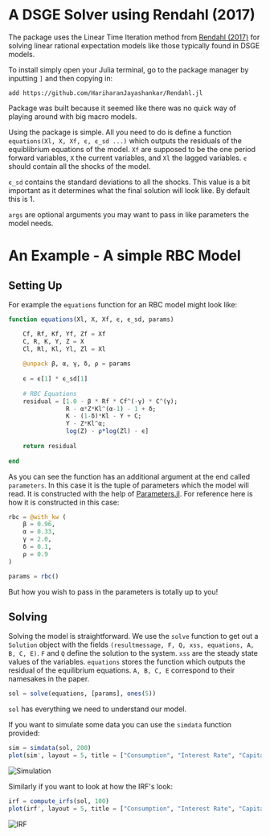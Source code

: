 # A DSGE Solver using Rendahl (2017)


The package uses the Linear Time Iteration method from [Rendahl (2017)](https://www.ihs.ac.at/publications/eco/es-330.pdf) for solving linear rational expectation models like those typically found in DSGE models.

To install simply open your Julia terminal, go to the package manager by inputting `]` and then copying in:

```
add https://github.com/HariharanJayashankar/Rendahl.jl
```

Package was built because it seemed like there was no quick way of playing around with big macro models.

Using the package is simple. All you need to do is define a function `equations(Xl, X, Xf, ϵ, ϵ_sd ...)` which outputs the residuals of the equiblibrium equations of the model. `Xf` are supposed to be the one period forward variables, `X` the current variables, and `Xl` the lagged variables. `ϵ` should contain all the shocks of the model.

`ϵ_sd` contains the standard deviations to all the shocks. This value is a bit important as it determines what the final solution will look like. By default this is 1.

`args` are optional arguments you may want to pass in like parameters the model needs.


# An Example - A simple RBC Model

## Setting Up
For example the `equations` function for an RBC model might look like:

```julia
function equations(Xl, X, Xf, ϵ, ϵ_sd, params)

    Cf, Rf, Kf, Yf, Zf = Xf
    C, R, K, Y, Z = X
    Cl, Rl, Kl, Yl, Zl = Xl
    
    @unpack β, α, γ, δ, ρ = params
    
    ϵ = ϵ[1] * ϵ_sd[1]
    
    # RBC Equations
    residual = [1.0 - β * Rf * Cf^(-γ) * C^(γ);
                R - α*Z*Kl^(α-1) - 1 + δ;
                K - (1-δ)*Kl - Y + C;
                Y - Z*Kl^α;
                log(Z) - ρ*log(Zl) - ϵ]
    
    return residual
    
end
```

As you can see the function has an additional argument at the end called `parameters`. In this case it is the tuple of parameters which the model will read. It is constructed with the help of [Parameters.jl](https://github.com/mauro3/Parameters.jl). For reference here is how it is constructed in this case:


```julia
rbc = @with_kw (
    β = 0.96,
    α = 0.33,
    γ = 2.0,
    δ = 0.1,
    ρ = 0.9
)

params = rbc()
```

But how you wish to pass in the parameters is totally up to you!

## Solving

Solving the model is straightforward. We use the `solve` function to get out a `Solution` object with the fields `(resultmessage, F, Q, xss, equations, A, B, C, E)`. `F` and `Q` define the solution to the system. `xss` are the steady state values of the variables. `equations` stores the function which outputs the residual of the equilibrium equations. `A, B, C, E` correspond to their namesakes in the paper.

```julia
sol = solve(equations, [params], ones(5))
```

`sol` has everything we need to understand our model.

If you want to simulate some data you can use the `simdata` function provided:

```julia
sim = simdata(sol, 200)
plot(sim', layout = 5, title = ["Consumption", "Interest Rate", "Capital", "Output", "Z"])
```

![Simulation](https://user-images.githubusercontent.com/32820850/123622733-3b4c1500-d82a-11eb-929f-ac445f1b460c.png)


Similarly if you want to look at how the IRF's look:

```julia
irf = compute_irfs(sol, 100)
plot(irf', layout = 5, title = ["Consumption", "Interest Rate", "Capital", "Output", "Z"], labels = "")
```

![IRF](https://user-images.githubusercontent.com/32820850/123622746-3e470580-d82a-11eb-8a7e-0b678b2ee097.png)

